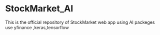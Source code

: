 # StockMarket_AI
This is the official repository of StockMarket web app using AI packeges use yfinance ,keras,tensorflow

